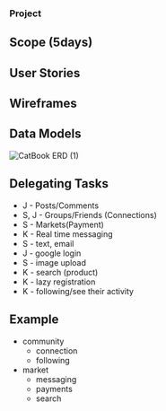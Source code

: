 ### Project 

## Scope (5days)


## User Stories


## Wireframes

## Data Models
![CatBook ERD (1)](https://user-images.githubusercontent.com/9824307/74787603-6bfa6280-5264-11ea-8c70-ba636f948722.png)

## Delegating Tasks
* J - Posts/Comments
* S, J - Groups/Friends (Connections)
* S - Markets(Payment)
* K - Real time messaging
* S - text, email
* J - google login
* S - image upload
* K - search (product)
* K - lazy registration
* K - following/see their activity

## Example
* community 
	* connection
	* following
* market
	* messaging
	* payments
	* search
